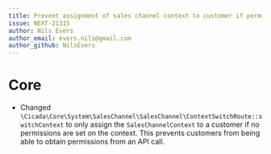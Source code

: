 ```yaml
---
title: Prevent assignment of sales channel context to customer if permissions are set
issue: NEXT-21315
author: Nils Evers
author_email: evers.nils@gmail.com
author_github: NilsEvers
---
```

# Core
* Changed `\Cicada\Core\System\SalesChannel\SalesChannel\ContextSwitchRoute::switchContext` to only assign the `SalesChannelContext` to a customer if no permissions are set on the context. This prevents customers from being able to obtain permissions from an API call. 
